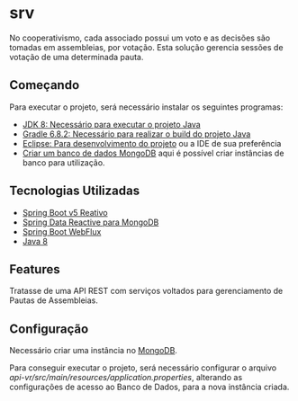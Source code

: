 # srv

No cooperativismo, cada associado possui um voto e as decisões são tomadas em assembleias, por votação.
Esta solução gerencia sessões de votação de uma determinada pauta.

## Começando

Para executar o projeto, será necessário instalar os seguintes programas:

- [JDK 8: Necessário para executar o projeto Java](https://www.oracle.com/java/technologies/javase/javase-jdk8-downloads.html)
- [Gradle 6.8.2: Necessário para realizar o build do projeto Java](https://gradle.org/next-steps/?version=6.8.2&format=bin)
- [Eclipse: Para desenvolvimento do projeto](http://www.eclipse.org/downloads/packages/eclipse-ide-java-ee-developers/oxygen3a) ou a IDE de sua preferência
- [Criar um banco de dados MongoDB](https://www.mongodb.com/pt-br) aqui é possível criar instâncias de banco para utilização.

## Tecnologias Utilizadas

- [Spring Boot v5 Reativo](https://spring.io/reactive)
- [Spring Data Reactive para MongoDB](https://spring.io/projects/spring-data-mongodb)
- [Spring Boot WebFlux](https://docs.spring.io/spring-framework/docs/current/reference/html/web-reactive.html)
- [Java 8](https://www.java.com/pt-BR/download/help/java8_pt-br.html)

## Features

Tratasse de uma API REST com serviços voltados para gerenciamento de Pautas de Assembleias.

## Configuração

Necessário criar uma instância no [MongoDB](https://www.mongodb.com/pt-br).

Para conseguir executar o projeto, será necessário configurar o arquivo *api-vr/src/main/resources/application.properties*, alterando as configurações de acesso ao Banco de Dados, para a nova instância criada.
